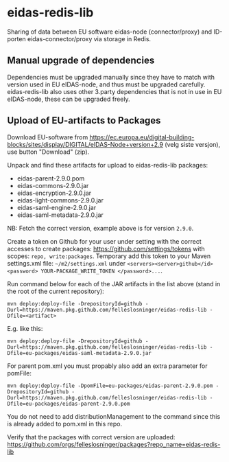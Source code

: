# eidas-redis-lib

Sharing of data between EU software eidas-node (connector/proxy) and ID-porten eidas-connector/proxy via storage in Redis.

## Manual upgrade of dependencies
Dependencies must be upgraded manually since they have to match with version used in EU eIDAS-node, and thus must be upgraded carefully.
eidas-redis-lib also uses other 3.party dependencies that is not in use in EU eIDAS-node, these can be upgraded freely.

## Upload of EU-artifacts to Packages

Download EU-software from https://ec.europa.eu/digital-building-blocks/sites/display/DIGITAL/eIDAS-Node+version+2.9 (velg siste versjon), use button "Download" (zip).

Unpack and find these artifacts for upload to eidas-redis-lib packages:
* eidas-parent-2.9.0.pom
* eidas-commons-2.9.0.jar
* eidas-encryption-2.9.0.jar
* eidas-light-commons-2.9.0.jar
* eidas-saml-engine-2.9.0.jar
* eidas-saml-metadata-2.9.0.jar

NB: Fetch the correct version, example above is for version `2.9.0`.

Create a token on Github for your user under setting with the correct accesses to create packages: https://github.com/settings/tokens with scopes: `repo, write:packages`.
Temporary add this token to your Maven settings.xml file: `~/m2/settings.xml` under `<servers><server>github</id><password> YOUR-PACKAGE_WRITE_TOKEN </password>...`.

Run command below for each of the JAR artifacts in the list above (stand in the root of the current repository):
```
mvn deploy:deploy-file -DrepositoryId=github -Durl=https://maven.pkg.github.com/felleslosninger/eidas-redis-lib -Dfile=<artifact>
```
E.g. like this:
```
mvn deploy:deploy-file -DrepositoryId=github -Durl=https://maven.pkg.github.com/felleslosninger/eidas-redis-lib -Dfile=eu-packages/eidas-saml-metadata-2.9.0.jar
```
For parent pom.xml you must propably also add an extra parameter for pomFile:
```
mvn deploy:deploy-file -DpomFile=eu-packages/eidas-parent-2.9.0.pom -DrepositoryId=github -Durl=https://maven.pkg.github.com/felleslosninger/eidas-redis-lib -Dfile=eu-packages/eidas-parent-2.9.0.pom
```
You do not need to add distributionManagement to the command since this is already added to pom.xml in this repo.

Verify that the packages with correct version are uploaded: https://github.com/orgs/felleslosninger/packages?repo_name=eidas-redis-lib
